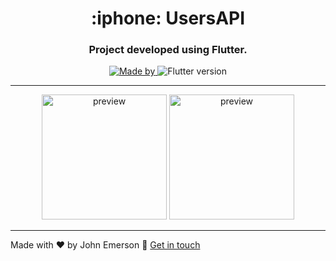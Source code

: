 <h1 align="center">:iphone: UsersAPI</h1>
<h3 align="center">Project developed using Flutter.</h3>

<p align="center">
  <a href="https://www.linkedin.com/in/johnemerson1406/">
    <img alt="Made by" src="https://img.shields.io/badge/Made by-John Emerson-%2303a9f4">
  </a>
  
  <img alt="Flutter version" src="https://img.shields.io/badge/flutter-1.17.4-informational?logo=flutter&color=%2303a9f4">
</p>

---

<p align="center">
  <img alt="preview" src="https://user-images.githubusercontent.com/43749971/96371194-e7374f80-1136-11eb-8ec0-3158a925c9f9.jpeg" width="200">
  <img alt="preview" src="https://user-images.githubusercontent.com/43749971/96371205-f1f1e480-1136-11eb-9774-2bcf7240627b.jpeg" width="200">
</p>

---

Made with ♥ by John Emerson :wave: [Get in touch](https://johnemerson1406.github.io/linktree)
